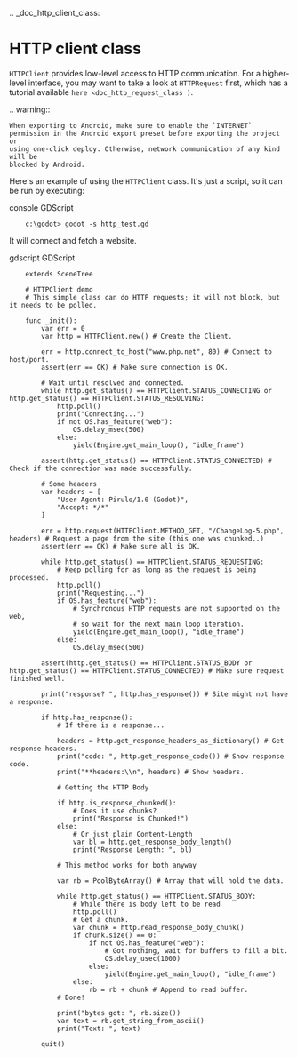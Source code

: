 .. _doc_http_client_class:

HTTP client class
=================

`HTTPClient` provides low-level access to HTTP communication.
For a higher-level interface, you may want to take a look at `HTTPRequest` first,
which has a tutorial available `here <doc_http_request_class )`.

.. warning::

    When exporting to Android, make sure to enable the `INTERNET`
    permission in the Android export preset before exporting the project or
    using one-click deploy. Otherwise, network communication of any kind will be
    blocked by Android.

Here's an example of using the `HTTPClient`
class. It's just a script, so it can be run by executing:

console GDScript

```
    c:\godot> godot -s http_test.gd
```


It will connect and fetch a website.

gdscript GDScript

```
    extends SceneTree

    # HTTPClient demo
    # This simple class can do HTTP requests; it will not block, but it needs to be polled.

    func _init():
        var err = 0
        var http = HTTPClient.new() # Create the Client.

        err = http.connect_to_host("www.php.net", 80) # Connect to host/port.
        assert(err == OK) # Make sure connection is OK.

        # Wait until resolved and connected.
        while http.get_status() == HTTPClient.STATUS_CONNECTING or http.get_status() == HTTPClient.STATUS_RESOLVING:
            http.poll()
            print("Connecting...")
            if not OS.has_feature("web"):
                OS.delay_msec(500)
            else:
                yield(Engine.get_main_loop(), "idle_frame")

        assert(http.get_status() == HTTPClient.STATUS_CONNECTED) # Check if the connection was made successfully.

        # Some headers
        var headers = [
            "User-Agent: Pirulo/1.0 (Godot)",
            "Accept: */*"
        ]

        err = http.request(HTTPClient.METHOD_GET, "/ChangeLog-5.php", headers) # Request a page from the site (this one was chunked..)
        assert(err == OK) # Make sure all is OK.

        while http.get_status() == HTTPClient.STATUS_REQUESTING:
            # Keep polling for as long as the request is being processed.
            http.poll()
            print("Requesting...")
            if OS.has_feature("web"):
                # Synchronous HTTP requests are not supported on the web,
                # so wait for the next main loop iteration.
                yield(Engine.get_main_loop(), "idle_frame")
            else:
                OS.delay_msec(500)

        assert(http.get_status() == HTTPClient.STATUS_BODY or http.get_status() == HTTPClient.STATUS_CONNECTED) # Make sure request finished well.

        print("response? ", http.has_response()) # Site might not have a response.

        if http.has_response():
            # If there is a response...

            headers = http.get_response_headers_as_dictionary() # Get response headers.
            print("code: ", http.get_response_code()) # Show response code.
            print("**headers:\\n", headers) # Show headers.

            # Getting the HTTP Body

            if http.is_response_chunked():
                # Does it use chunks?
                print("Response is Chunked!")
            else:
                # Or just plain Content-Length
                var bl = http.get_response_body_length()
                print("Response Length: ", bl)

            # This method works for both anyway

            var rb = PoolByteArray() # Array that will hold the data.

            while http.get_status() == HTTPClient.STATUS_BODY:
                # While there is body left to be read
                http.poll()
                # Get a chunk.
                var chunk = http.read_response_body_chunk()
                if chunk.size() == 0:
                    if not OS.has_feature("web"):
                        # Got nothing, wait for buffers to fill a bit.
                        OS.delay_usec(1000)
                    else:
                        yield(Engine.get_main_loop(), "idle_frame")
                else:
                    rb = rb + chunk # Append to read buffer.
            # Done!

            print("bytes got: ", rb.size())
            var text = rb.get_string_from_ascii()
            print("Text: ", text)

        quit()
```
